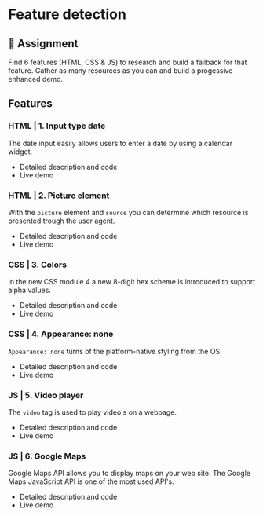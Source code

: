# Feature detection

## 📖 Assignment
Find 6 features (HTML, CSS & JS) to research and build a fallback for that feature. Gather as many resources as you can and build a progessive enhanced demo.

## Features

### HTML | 1. Input type date
The date input easily allows users to enter a date by using a calendar widget.
* Detailed description and code
* Live demo

### HTML | 2. Picture element
With the `picture` element and `source` you can determine which resource is presented trough the user agent.
* Detailed description and code
* Live demo

### CSS | 3. Colors
In the new CSS module 4 a new 8-digit hex scheme is introduced to support alpha values.
* Detailed description and code
* Live demo

### CSS | 4. Appearance: none
`Appearance: none` turns of the platform-native styling from the OS.
* Detailed description and code
* Live demo

### JS | 5. Video player
The `video` tag is used to play video's on a webpage.
* Detailed description and code
* Live demo

### JS | 6. Google Maps
Google Maps API allows you to display maps on your web site. The Google Maps JavaScript API is one of the most used API's.
* Detailed description and code
* Live demo
